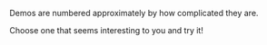 Demos are numbered approximately by how complicated they are.

Choose one that seems interesting to you and try it!
